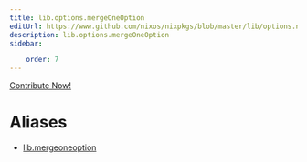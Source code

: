 ```yaml
---
title: lib.options.mergeOneOption
editUrl: https://www.github.com/nixos/nixpkgs/blob/master/lib/options.nix#L247C36
description: lib.options.mergeOneOption
sidebar:

    order: 7
---
```


<a href="https://www.github.com/nixos/nixpkgs/blob/master/lib/options.nix#L247C36">Contribute Now!</a>


# Aliases

- [lib.mergeoneoption](/nix-doc-comments/reference/lib/lib-mergeoneoption)


